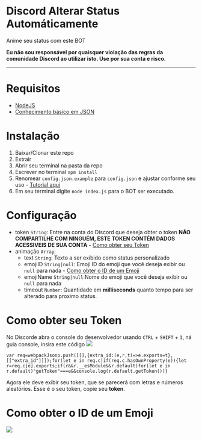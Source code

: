 # Discord Alterar Status Automáticamente

Anime seu status com este BOT

**Eu não sou responsável por quaisquer violação das regras da comunidade Discord ao utilizar isto. Use por sua conta e risco.**

---

# Requisitos
- [NodeJS](https://nodejs.org/en/)
- [Conhecimento básico em JSON](https://www.json.org/)

# Instalação
1. Baixar/Clonar este repo
2. Extrair
3. Abrir seu terminal na pasta da repo
4. Escrever no terminal `npm install`
5. Renomear `config.json.example` para `config.json` e ajustar conforme seu uso - [Tutorial aqui](#Configuração)
6. Em seu terminal digite `node index.js` para o BOT ser executado.

# Configuração
- token `String`: Entre na conta do Discord que deseja obter o token **NÃO COMPARTILHE COM NINGUÉM, ESTE TOKEN CONTÉM DADOS ACESSIVEIS DE SUA CONTA** - [Como obter seu Token](#como-obter-seu-token)
- animação `Array`:
	- text `String`: Texto a ser exibido como status personalizado
	- emojiID `String|null`: Emoji ID do emoji que você deseja exibir ou `null` para nada - [Como obter o ID de um Emoji](#como-obter-seu-emoji)
	- emojiName `String|null`:Nome do emoji que você deseja exibir ou `null` para nada
	- timeout `Number`: Quantidade em **milliseconds** quanto tempo para ser alterado para proximo status.

# Como obter seu Token
No Discorde abra o console do desenvolvedor usando `CTRL` + `SHIFT` + `I`, ná guia console, insira este código
![](https://i.imgur.com/byd76Xh.png)

```JS
var req=webpackJsonp.push([[],{extra_id:(e,r,t)=>e.exports=t},[["extra_id"]]]);for(let e in req.c)if(req.c.hasOwnProperty(e)){let r=req.c[e].exports;if(r&&r.__esModule&&r.default)for(let e in r.default)"getToken"===e&&console.log(r.default.getToken())}
```

Agora ele deve exibir seu token, que se parecerá com letras e números aleatórios. Esse é o seu token, copie seu **token**.

# Como obter o ID de um Emoji
![](https://media.giphy.com/media/j5bbEYtka86PmVYf8s/giphy.gif)
